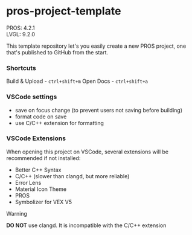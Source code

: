 # pros-project-template

PROS: 4.2.1 <br>
LVGL: 9.2.0

This template repository let's you easily create a new PROS project, one that's published to GitHub from the start.

### Shortcuts

Build & Upload - `ctrl+shift+m`
Open Docs - `ctrl+shift+a`

### VSCode settings

- save on focus change (to prevent users not saving before building)
- format code on save
- use C/C++ extension for formatting

### VSCode Extensions

When opening this project on VSCode, several extensions will be recommended if not installed:
- Better C++ Syntax
- C/C++ (slower than clangd, but more reliable)
- Error Lens
- Material Icon Theme
- PROS
- Symbolizer for VEX V5

> [!WARNING]
> **DO NOT** use clangd. It is incompatible with the C/C++ extension